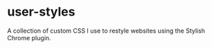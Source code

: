 # user-styles
A collection of custom CSS I use to restyle websites using the Stylish Chrome plugin.
